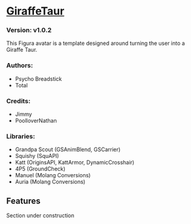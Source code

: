 # [GiraffeTaur](https://github.com/TotalTakeover/FiguraGiraffeTaurAvatar)
### Version: v1.0.2
This Figura avatar is a template designed around turning the user into a Giraffe Taur.

### Authors:
- Psycho Breadstick
- Total

### Credits:
- Jimmy
- PoolloverNathan

### Libraries:
- Grandpa Scout (GSAnimBlend, GSCarrier)
- Squishy (SquAPI)
- Katt (OriginsAPI, KattArmor, DynamicCrosshair)
- 4P5 (GroundCheck)
- Manuel (Molang Conversions)
- Auria (Molang Conversions)

## Features
Section under construction